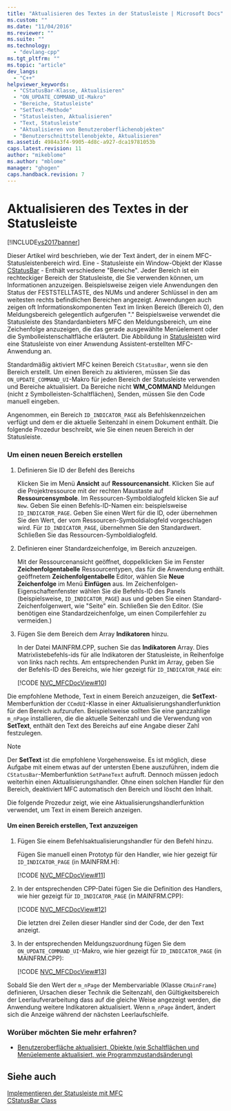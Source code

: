 ```yaml
---
title: "Aktualisieren des Textes in der Statusleiste | Microsoft Docs"
ms.custom: ""
ms.date: "11/04/2016"
ms.reviewer: ""
ms.suite: ""
ms.technology: 
  - "devlang-cpp"
ms.tgt_pltfrm: ""
ms.topic: "article"
dev_langs: 
  - "C++"
helpviewer_keywords: 
  - "CStatusBar-Klasse, Aktualisieren"
  - "ON_UPDATE_COMMAND_UI-Makro"
  - "Bereiche, Statusleiste"
  - "SetText-Methode"
  - "Statusleisten, Aktualisieren"
  - "Text, Statusleiste"
  - "Aktualisieren von Benutzeroberflächenobjekten"
  - "Benutzerschnittstellenobjekte, Aktualisieren"
ms.assetid: 4984a3f4-9905-4d8c-a927-dca19781053b
caps.latest.revision: 11
author: "mikeblome"
ms.author: "mblome"
manager: "ghogen"
caps.handback.revision: 7
---
```

# Aktualisieren des Textes in der Statusleiste
[!INCLUDE[vs2017banner](../assembler/inline/includes/vs2017banner.md)]

Dieser Artikel wird beschrieben, wie der Text ändert, der in einem MFC\-Statusleistenbereich wird.  Eine \- Statusleiste ein Window\-Objekt der Klasse [CStatusBar](../mfc/reference/cstatusbar-class.md) \- Enthält verschiedene "Bereiche". Jeder Bereich ist ein rechteckiger Bereich der Statusleiste, die Sie verwenden können, um Informationen anzuzeigen.  Beispielsweise zeigen viele Anwendungen den Status der FESTSTELLTASTE, des NUMs und anderer Schlüssel in den am weitesten rechts befindlichen Bereichen angezeigt.  Anwendungen auch zeigen oft Informationskomponenten Text im linken Bereich \(Bereich 0\), den Meldungsbereich gelegentlich aufgerufen "." Beispielsweise verwendet die Statusleiste des Standardanbieters MFC den Meldungsbereich, um eine Zeichenfolge anzuzeigen, die das gerade ausgewählte Menüelement oder die Symbolleistenschaltfläche erläutert.  Die Abbildung in [Statusleisten](../mfc/status-bar-implementation-in-mfc.md) wird eine Statusleiste von einer Anwendung Assistent\-erstellten MFC\-Anwendung an.  
  
 Standardmäßig aktiviert MFC keinen Bereich `CStatusBar`, wenn sie den Bereich erstellt.  Um einen Bereich zu aktivieren, müssen Sie das `ON_UPDATE_COMMAND_UI`\-Makro für jeden Bereich der Statusleiste verwenden und Bereiche aktualisiert.  Da Bereiche nicht **WM\_COMMAND** Meldungen \(nicht z Symbolleisten\-Schaltflächen\), Senden, müssen Sie den Code manuell eingeben.  
  
 Angenommen, ein Bereich `ID_INDICATOR_PAGE` als Befehlskennzeichen verfügt und dem er die aktuelle Seitenzahl in einem Dokument enthält.  Die folgende Prozedur beschreibt, wie Sie einen neuen Bereich in der Statusleiste.  
  
### Um einen neuen Bereich erstellen  
  
1.  Definieren Sie ID der Befehl des Bereichs  
  
     Klicken Sie im Menü **Ansicht**  auf **Ressourcenansicht**.  Klicken Sie auf die Projektressource mit der rechten Maustaste auf **Ressourcensymbole**.  Im Ressourcen\-Symboldialogfeld klicken Sie auf `New`.  Geben Sie einen Befehls\-ID\-Namen ein: beispielsweise `ID_INDICATOR_PAGE`.  Geben Sie einen Wert für die ID, oder übernehmen Sie den Wert, der vom Ressourcen\-Symboldialogfeld vorgeschlagen wird.  Für `ID_INDICATOR_PAGE`, übernehmen Sie den Standardwert.  Schließen Sie das Ressourcen\-Symboldialogfeld.  
  
2.  Definieren einer Standardzeichenfolge, im Bereich anzuzeigen.  
  
     Mit der Ressourcenansicht geöffnet, doppelklicken Sie im Fenster **Zeichenfolgentabelle** Ressourcentypen, das für die Anwendung enthält.  geöffnetem **Zeichenfolgentabelle** Editor, wählen Sie **Neue Zeichenfolge** im Menü **Einfügen**  aus.  Im Zeichenfolgen\-Eigenschaftenfenster wählen Sie die Befehls\-ID des Panels \(beispielsweise, `ID_INDICATOR_PAGE`\) aus und geben Sie einen Standard\-Zeichenfolgenwert, wie "Seite" ein.  Schließen Sie den Editor. \(Sie benötigen eine Standardzeichenfolge, um einen Compilerfehler zu vermeiden.\)  
  
3.  Fügen Sie dem Bereich dem Array **Indikatoren** hinzu.  
  
     In der Datei MAINFRM.CPP, suchen Sie das **Indikatoren** Array.  Dies Matrixlistebefehls\-ids für alle Indikatoren der Statusleiste, in Reihenfolge von links nach rechts.  Am entsprechenden Punkt im Array, geben Sie der Befehls\-ID des Bereichs, wie hier gezeigt für `ID_INDICATOR_PAGE` ein:  
  
     [!CODE [NVC_MFCDocView#10](../CodeSnippet/VS_Snippets_Cpp/NVC_MFCDocView#10)]  
  
 Die empfohlene Methode, Text in einem Bereich anzuzeigen, die **SetText**\-Memberfunktion der `CCmdUI`\-Klasse in einer Aktualisierungshandlerfunktion für den Bereich aufzurufen.  Beispielsweise sollten Sie eine ganzzahlige `m_nPage` installieren, die die aktuelle Seitenzahl und die Verwendung von **SetText**, enthält den Text des Bereichs auf eine Angabe dieser Zahl festzulegen.  
  
> [!NOTE]
>  Der **SetText** ist die empfohlene Vorgehensweise.  Es ist möglich, diese Aufgabe mit einem etwas auf der untersten Ebene auszuführen, indem die `CStatusBar`\-Memberfunktion `SetPaneText` aufruft.  Dennoch müssen jedoch weiterhin einen Aktualisierungshandler.  Ohne einen solchen Handler für den Bereich, deaktiviert MFC automatisch den Bereich und löscht den Inhalt.  
  
 Die folgende Prozedur zeigt, wie eine Aktualisierungshandlerfunktion verwendet, um Text in einem Bereich anzeigen.  
  
#### Um einen Bereich erstellen, Text anzuzeigen  
  
1.  Fügen Sie einem Befehlsaktualisierungshandler für den Befehl hinzu.  
  
     Fügen Sie manuell einen Prototyp für den Handler, wie hier gezeigt für `ID_INDICATOR_PAGE` \(in MAINFRM.H\):  
  
     [!CODE [NVC_MFCDocView#11](../CodeSnippet/VS_Snippets_Cpp/NVC_MFCDocView#11)]  
  
2.  In der entsprechenden CPP\-Datei fügen Sie die Definition des Handlers, wie hier gezeigt für `ID_INDICATOR_PAGE` \(in MAINFRM.CPP\):  
  
     [!CODE [NVC_MFCDocView#12](../CodeSnippet/VS_Snippets_Cpp/NVC_MFCDocView#12)]  
  
     Die letzten drei Zeilen dieser Handler sind der Code, der den Text anzeigt.  
  
3.  In der entsprechenden Meldungszuordnung fügen Sie dem `ON_UPDATE_COMMAND_UI`\-Makro, wie hier gezeigt für `ID_INDICATOR_PAGE` \(in MAINFRM.CPP\):  
  
     [!CODE [NVC_MFCDocView#13](../CodeSnippet/VS_Snippets_Cpp/NVC_MFCDocView#13)]  
  
 Sobald Sie den Wert der `m_nPage` der Membervariable \(Klasse `CMainFrame`\) definieren, Ursachen dieser Technik die Seitenzahl, den Gültigkeitsbereich der Leerlaufverarbeitung dass auf die gleiche Weise angezeigt werden, die Anwendung weitere Indikatoren aktualisiert.  Wenn `m_nPage` ändert, ändert sich die Anzeige während der nächsten Leerlaufschleife.  
  
### Worüber möchten Sie mehr erfahren?  
  
-   [Benutzeroberfläche aktualisiert, Objekte \(wie Schaltflächen und Menüelemente aktualisiert, wie Programmzustandsänderung\)](../mfc/how-to-update-user-interface-objects.md)  
  
## Siehe auch  
 [Implementieren der Statusleiste mit MFC](../mfc/status-bar-implementation-in-mfc.md)   
 [CStatusBar Class](../mfc/reference/cstatusbar-class.md)
